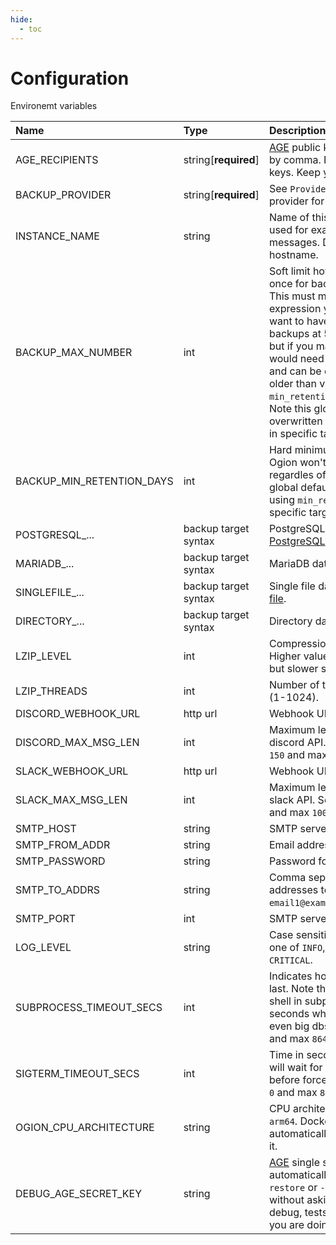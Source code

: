 ```yaml
---
hide:
  - toc
---
```


# Configuration

Environemt variables

| Name                      | Type                 | Description                                                                                                                                                                                                                                                                                                                                                                                                                                                                                                                                                      | Default         |
| :------------------------ | :------------------- | :--------------------------------------------------------------------------------------------------------------------------------------------------------------------------------------------------------------------------------------------------------------------------------------------------------------------------------------------------------------------------------------------------------------------------------------------------------------------------------------------------------------------------------------------------------------- | :-------------- |
| AGE_RECIPIENTS            | string[**required**] | [AGE](https://github.com/FiloSottile/age) public keys. Can be many splitted by comma. Note those must be **public** keys. Keep you private keys safe.                                                                                                                                                                                                                                                                                                                                                                                                            | -               |
| BACKUP_PROVIDER           | string[**required**] | See `Providers` chapter, choosen backup provider for example [GCS](./providers/google_cloud_storage.md).                                                                                                                                                                                                                                                                                                                                                                                                                                                         | -               |
| INSTANCE_NAME             | string               | Name of this ogion instance, will be used for example when sending fail messages. Defaults to system hostname.                                                                                                                                                                                                                                                                                                                                                                                                                                                   | system hostname |
| BACKUP_MAX_NUMBER         | int                  | Soft limit how many backups can live at once for backup target. Defaults to `7`. This must makes sense with cron expression you use. For example if you want to have `7` day retention, and make backups at 5:00, `max_backups=7` is fine, but if you make `4` backups per day, you would need `max_backups=28`. Limit is soft and can be exceeded if no backup is older than value specified in `min_retention_days` in backup target. Note this global default and can be overwritten by using `max_backups` param in specific targets. Min `1` and max `998`. | 7               |
| BACKUP_MIN_RETENTION_DAYS | int                  | Hard minimum backups lifetime in days. Ogion won't ever delete files before, regardles of other options. Note this global default and can be overwritten by using `min_retention_days` param in specific targets. Min `0` and max `36600`.                                                                                                                                                                                                                                                                                                                       | 3               |
| POSTGRESQL\_...           | backup target syntax | PostgreSQL database target, see [PostgreSQL](./backup_targets/postgresql.md).                                                                                                                                                                                                                                                                                                                                                                                                                                                                                    | -               |
| MARIADB\_...              | backup target syntax | MariaDB database target, see [MariaDB](./backup_targets/mariadb.md).                                                                                                                                                                                                                                                                                                                                                                                                                                                                                             | -               |
| SINGLEFILE\_...           | backup target syntax | Single file database target, see [Single file](./backup_targets/file.md).                                                                                                                                                                                                                                                                                                                                                                                                                                                                                        | -               |
| DIRECTORY\_...            | backup target syntax | Directory database target, see [Directory](backup_targets/directory.md).                                                                                                                                                                                                                                                                                                                                                                                                                                                                                         | -               |
| LZIP_LEVEL                | int                  | Compression level for LZIP (0-9). Higher values mean better compression but slower speed.                                                                                                                                                                                                                                                                                                                                                                                                                                                                        | 0               |
| LZIP_THREADS              | int                  | Number of threads for LZIP compression (1-1024).                                                                                                                                                                                                                                                                                                                                                                                                                                                                                                                 | 1               |
| DISCORD_WEBHOOK_URL       | http url             | Webhook URL for fail messages.                                                                                                                                                                                                                                                                                                                                                                                                                                                                                                                                   | -               |
| DISCORD_MAX_MSG_LEN       | int                  | Maximum length of messages send to discord API. Sensible default used. Min `150` and max `10000`.                                                                                                                                                                                                                                                                                                                                                                                                                                                                | 1500            |
| SLACK_WEBHOOK_URL         | http url             | Webhook URL for fail messages.                                                                                                                                                                                                                                                                                                                                                                                                                                                                                                                                   | -               |
| SLACK_MAX_MSG_LEN         | int                  | Maximum length of messages send to slack API. Sensible default used. Min `150` and max `10000`.                                                                                                                                                                                                                                                                                                                                                                                                                                                                  | 1500            |
| SMTP_HOST                 | string               | SMTP server host.                                                                                                                                                                                                                                                                                                                                                                                                                                                                                                                                                | -               |
| SMTP_FROM_ADDR            | string               | Email address that will send emails.                                                                                                                                                                                                                                                                                                                                                                                                                                                                                                                             | -               |
| SMTP_PASSWORD             | string               | Password for `SMTP_FROM_ADDR`.                                                                                                                                                                                                                                                                                                                                                                                                                                                                                                                                   | -               |
| SMTP_TO_ADDRS             | string               | Comma separated list of email addresses to send emails. For example `email1@example.com,email2@example.com`.                                                                                                                                                                                                                                                                                                                                                                                                                                                     | -               |
| SMTP_PORT                 | int                  | SMTP server port.                                                                                                                                                                                                                                                                                                                                                                                                                                                                                                                                                | 587             |
| LOG_LEVEL                 | string               | Case sensitive const log level, must be one of `INFO`, `DEBUG`, `WARNING`, `ERROR`, `CRITICAL`.                                                                                                                                                                                                                                                                                                                                                                                                                                                                  | INFO            |
| SUBPROCESS_TIMEOUT_SECS   | int                  | Indicates how long subprocesses can last. Note that all backups are run from shell in subprocesses. Defaults to 3600 seconds which should be enough for even big dbs to make backup of. Min `5` and max `86400` (24h).                                                                                                                                                                                                                                                                                                                                           | 3600            |
| SIGTERM_TIMEOUT_SECS      | int                  | Time in seconds on exit how long ogion will wait for ongoing backup threads before force killing them and exiting. Min `0` and max `86400` (24h).                                                                                                                                                                                                                                                                                                                                                                                                                | 3600            |
| OGION_CPU_ARCHITECTURE    | string               | CPU architecture, supported `amd64` and `arm64`. Docker container will set it automatically so probably do not change it.                                                                                                                                                                                                                                                                                                                                                                                                                                        | null            |
| DEBUG_AGE_SECRET_KEY      | string               | [AGE](https://github.com/FiloSottile/age) single secret key used to automatically decrypt when using `--restore` or `--restore-latest` command without asking for it in input. Only for debug, tests or when you know what you are doing.                                                                                                                                                                                                                                                                                                                        | amd64           |

<br>
<br>
